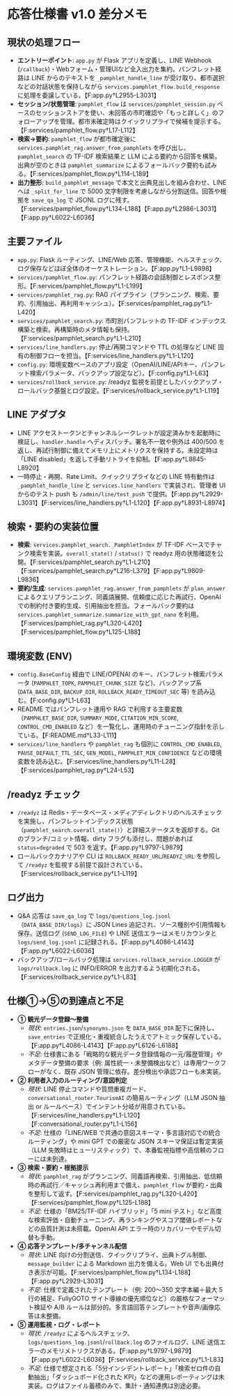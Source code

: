 # 応答仕様書 v1.0 差分メモ

## 現状の処理フロー
- **エントリーポイント**: `app.py` が Flask アプリを定義し、LINE Webhook (`/callback`)・Webフォーム・管理UIなど全入出力を集約。パンフレット経路は LINE からのテキストを `_pamphlet_handle_line` が受け取り、都市選択などの対話状態を保持しながら `services.pamphlet_flow.build_response` に処理を委譲している。【F:app.py†L2955-L3031】
- **セッション/状態管理**: `pamphlet_flow` は `services/pamphlet_session.py` ベースのセッションストアを使い、未回答の市町確認や「もっと詳しく」のフォローアップを管理。都市未確定時はクイックリプライで候補を提示する。【F:services/pamphlet_flow.py†L17-L112】
- **検索→要約**: `pamphlet_flow` が都市確定後に `services.pamphlet_rag.answer_from_pamphlets` を呼び出し、`pamphlet_search` の TF-IDF 検索結果と LLM による要約から回答を構築。出典が空のときは `pamphlet_summarize` によるフォールバック要約も試みる。【F:services/pamphlet_flow.py†L114-L189】
- **出力整形**: `build_pamphlet_message` で本文と出典見出しを組み合わせ、LINE へは `_split_for_line` で 5000 文字制限を考慮しながら分割送信。回答や根拠を `save_qa_log` で JSONL ログに残す。【F:services/pamphlet_flow.py†L134-L188】【F:app.py†L2986-L3031】【F:app.py†L6022-L6036】

## 主要ファイル
- `app.py`: Flask ルーティング、LINE/Web 応答、管理機能、ヘルスチェック、ログ保存などほぼ全体のオーケストレーション。【F:app.py†L1-L9898】
- `services/pamphlet_flow.py`: パンフレット経路の会話制御とレスポンス整形。【F:services/pamphlet_flow.py†L1-L199】
- `services/pamphlet_rag.py`: RAG パイプライン（プランニング、検索、要約、引用抽出、再利用キャッシュ）。【F:services/pamphlet_rag.py†L1-L420】
- `services/pamphlet_search.py`: 市町別パンフレットの TF-IDF インデックス構築と検索。再構築時のメタ情報も保持。【F:services/pamphlet_search.py†L1-L210】
- `services/line_handlers.py`: 停止/再開コマンドや TTL の処理など LINE 固有の制御フローを担当。【F:services/line_handlers.py†L1-L120】
- `config.py`: 環境変数ベースのアプリ設定（OpenAI/LINE/APIキー、パンフレット検索パラメータ、バックアップ設定など）。【F:config.py†L1-L63】
- `services/rollback_service.py`: /readyz 監視を前提としたバックアップ・ロールバック基盤とログ設定。【F:services/rollback_service.py†L1-L119】

## LINE アダプタ
- LINE アクセストークンとチャンネルシークレットが設定済みかを起動時に検証し、`handler.handle` へディスパッチ。署名不一致や例外は 400/500 を返し、再試行制御に備えてメモリ上にメトリクスを保持する。未設定時は「LINE disabled」を返して手動リトライを抑制。【F:app.py†L8845-L8920】
- 一時停止・再開、Rate Limit、クイックリプライなどの LINE 特有動作は `_pamphlet_handle_line` と `services.line_handlers` で実装され、管理者 UI からのテスト push も `/admin/line/test_push` で提供。【F:app.py†L2929-L3031】【F:services/line_handlers.py†L1-L120】【F:app.py†L8931-L8974】

## 検索・要約の実装位置
- **検索**: `services.pamphlet_search._PamphletIndex` が TF-IDF ベースでチャンク検索を実装。`overall_state()` / `status()` で readyz 用の状態確認を公開。【F:services/pamphlet_search.py†L1-L210】【F:services/pamphlet_search.py†L216-L379】【F:app.py†L9809-L9836】
- **要約/生成**: `services.pamphlet_rag.answer_from_pamphlets` が `plan_answer` によるクエリプランニング、同義語展開、信頼度に応じた再試行、OpenAI での制約付き要約生成、引用抽出を担当。フォールバック要約は `services.pamphlet_summarize.summarize_with_gpt_nano` を利用。【F:services/pamphlet_rag.py†L320-L420】【F:services/pamphlet_flow.py†L125-L188】

## 環境変数 (ENV)
- `config.BaseConfig` 経由で LINE/OPENAI のキー、パンフレット検索パラメータ (`PAMPHLET_TOPK`, `PAMPHLET_CHUNK_SIZE` など)、バックアップ系 (`DATA_BASE_DIR`, `BACKUP_DIR`, `ROLLBACK_READY_TIMEOUT_SEC` 等) を読み込む。【F:config.py†L1-L63】
- README ではパンフレット運用や RAG で利用する主要変数（`PAMPHLET_BASE_DIR`, `SUMMARY_MODE`, `CITATION_MIN_SCORE`, `CONTROL_CMD_ENABLED` など）を一覧化し、運用時のチューニング指針を示している。【F:README.md†L33-L111】
- `services/line_handlers` や `pamphlet_rag` も個別に `CONTROL_CMD_ENABLED`, `PAUSE_DEFAULT_TTL_SEC`, `GEN_MODEL`, `PAMPHLET_MIN_CONFIDENCE` などの環境変数を読み込む。【F:services/line_handlers.py†L11-L28】【F:services/pamphlet_rag.py†L24-L53】

## /readyz チェック
- `/readyz` は Redis・データベース・メディアディレクトリのヘルスチェックを実施し、パンフレットインデックス状態（`pamphlet_search.overall_state()`）と詳細ステータスを返却する。Git のブランチ/コミット情報、dirty フラグも添付し、問題があれば `status=degraded` で 503 を返す。【F:app.py†L9797-L9879】
- ロールバックカナリアや CLI は `ROLLBACK_READY_URL`/`READYZ_URL` を参照して `/readyz` を監視する前提で設計されている。【F:services/rollback_service.py†L1-L119】

## ログ出力
- Q&A 応答は `save_qa_log` で `logs/questions_log.jsonl`（`DATA_BASE_DIR/logs`）に JSON Lines 追記され、ソース種別や引用情報も保存。送信ログ (`SEND_LOG_FILE`) や LINE 送信エラーはメモリカウンタと `logs/send_log.jsonl` に記録される。【F:app.py†L4086-L4143】【F:app.py†L6022-L6036】
- バックアップ/ロールバック処理は `services.rollback_service.LOGGER` が `logs/rollback.log` に INFO/ERROR を出力するよう初期化される。【F:services/rollback_service.py†L1-L83】

## 仕様①→⑤の到達点と不足
- **① 観光データ登録〜整備**
  - *現状*: `entries.json`/`synonyms.json` を `DATA_BASE_DIR` 配下に保持し、`save_entries` で正規化・重複統合したうえでアトミック保存している。【F:app.py†L4086-L4143】【F:app.py†L6126-L6188】
  - *不足*: 仕様書にある「戦略的な観光データ登録情報の一元/履歴管理」やメタデータ整備の要求（例: 属性統一・未整備検出など）は専用ワークフローがなく、既存 JSON 管理に依存。差分検出や承認フローも未実装。
- **② 利用者入力のルーティング/意図判定**
  - *現状*: LINE 停止コマンドや質問重複ガード、`conversational_router.TourismAI` の簡易ルーティング（LLM JSON 抽出 or ルールベース）でインテント分岐が用意されている。【F:services/line_handlers.py†L1-L120】【F:conversational_router.py†L1-L156】
  - *不足*: 仕様の「LINE/WEB で共通の意図スキーマ・多言語対応での統合ルーティング」や mini GPT での厳密な JSON スキーマ保証は暫定実装（LLM 失敗時はヒューリスティック）で、本番監視指標や高信頼のフローには未到達。
- **③ 検索・要約・根拠提示**
  - *現状*: `pamphlet_rag` がプランニング、同義語再検索、引用抽出、低信頼時の再試行／キャッシュ再利用まで備え、`pamphlet_flow` が要約・出典を整形して返す。【F:services/pamphlet_rag.py†L320-L420】【F:services/pamphlet_flow.py†L125-L188】
  - *不足*: 仕様の「BM25/TF-IDF ハイブリッド」「5 mini テスト」など高度な検索評価・自動チューニング、再ランキングやスコア閾値レポートなどの品質計測は未搭載。OpenAI API エラー時のリカバリーやモデル切替も手動。
- **④ 応答テンプレート/多チャンネル配信**
  - *現状*: LINE 向けの分割送信、クイックリプライ、出典トグル制御、`message_builder` による Markdown 出力を備える。Web UI でも出典付き表示が可能。【F:services/pamphlet_flow.py†L134-L188】【F:app.py†L2929-L3031】
  - *不足*: 仕様で定義されたテンプレート（例: 200〜350 文字本編＋最大 5 行の補足、FullyGOTO サイト導線の優先順位など）の厳格なフォーマット検証や A/B ルールは部分的。多言語回答テンプレートや音声/画像応答は未整備。
- **⑤ 運用監視・ログ・レポート**
  - *現状*: `/readyz` によるヘルスチェック、`logs/questions_log.jsonl`/`rollback.log` のファイルログ、LINE 送信エラーのメモリメトリクスがある。【F:app.py†L9797-L9879】【F:app.py†L6022-L6036】【F:services/rollback_service.py†L1-L83】
  - *不足*: 仕様で想定される「5分インシデントレポート」「検索ゼロ件の自動抽出」「ダッシュボード化された KPI」などの運用レポーティングは未実装。ログはファイル蓄積のみで、集計・通知連携は別途必要。
